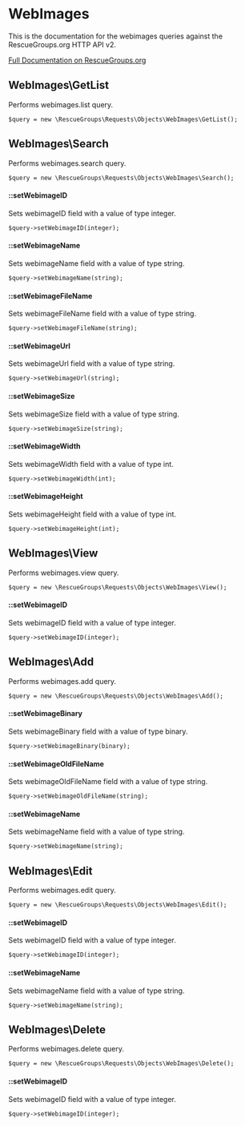 # WebImages

This is the documentation for the webimages queries against the RescueGroups.org HTTP API v2.

[Full Documentation on RescueGroups.org](https://userguide.rescuegroups.org/display/APIDG/Object+definitions#Objectdefinitions-webimages)

## WebImages\GetList

Performs webimages.list query.

    $query = new \RescueGroups\Requests\Objects\WebImages\GetList();



## WebImages\Search

Performs webimages.search query.

    $query = new \RescueGroups\Requests\Objects\WebImages\Search();

#### ::setWebimageID

Sets webimageID field with a value of type integer.

    $query->setWebimageID(integer);

#### ::setWebimageName

Sets webimageName field with a value of type string.

    $query->setWebimageName(string);

#### ::setWebimageFileName

Sets webimageFileName field with a value of type string.

    $query->setWebimageFileName(string);

#### ::setWebimageUrl

Sets webimageUrl field with a value of type string.

    $query->setWebimageUrl(string);

#### ::setWebimageSize

Sets webimageSize field with a value of type string.

    $query->setWebimageSize(string);

#### ::setWebimageWidth

Sets webimageWidth field with a value of type int.

    $query->setWebimageWidth(int);

#### ::setWebimageHeight

Sets webimageHeight field with a value of type int.

    $query->setWebimageHeight(int);



## WebImages\View

Performs webimages.view query.

    $query = new \RescueGroups\Requests\Objects\WebImages\View();

#### ::setWebimageID

Sets webimageID field with a value of type integer.

    $query->setWebimageID(integer);



## WebImages\Add

Performs webimages.add query.

    $query = new \RescueGroups\Requests\Objects\WebImages\Add();

#### ::setWebimageBinary

Sets webimageBinary field with a value of type binary.

    $query->setWebimageBinary(binary);

#### ::setWebimageOldFileName

Sets webimageOldFileName field with a value of type string.

    $query->setWebimageOldFileName(string);

#### ::setWebimageName

Sets webimageName field with a value of type string.

    $query->setWebimageName(string);



## WebImages\Edit

Performs webimages.edit query.

    $query = new \RescueGroups\Requests\Objects\WebImages\Edit();

#### ::setWebimageID

Sets webimageID field with a value of type integer.

    $query->setWebimageID(integer);

#### ::setWebimageName

Sets webimageName field with a value of type string.

    $query->setWebimageName(string);



## WebImages\Delete

Performs webimages.delete query.

    $query = new \RescueGroups\Requests\Objects\WebImages\Delete();

#### ::setWebimageID

Sets webimageID field with a value of type integer.

    $query->setWebimageID(integer);





